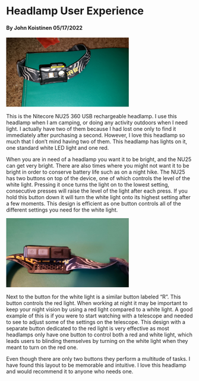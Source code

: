 # Headlamp User Experience
#### By John Koistinen 05/17/2022

<img src="../assets/photo1.jpg" width="330" />

This is the Nitecore NU25 360 USB rechargeable headlamp. I use this headlamp when I am camping, or doing any activity outdoors when I need light. I actually have two of them because I had lost one only to find it immediately after purchasing a second. However, I love this headlamp so much that I don’t mind having two of them. This headlamp has lights on it, one standard white LED light and one red. 

When you are in need of a headlamp you want it to be bright, and the NU25 can get very bright. There are also times where you might not want it to be bright in order to conserve battery life such as on a night hike. The NU25 has two buttons on top of the device, one of which controls the level of the white light. Pressing it once turns the light on to the lowest setting, consecutive presses will raise the level of the light after each press. If you hold this button down it will turn the white light onto its highest setting after a few moments. This design is efficient as one button controls all of the different settings you need for the white light.

<img src="../assets/photo2.jpg" width="330" />

Next to the button for the white light is a similar button labeled “R”. This button controls the red light. When working at night it may be important to keep your night vision by using a red light compared to a white light. A good example of this is if you were to start watching with a telescope and needed to see to adjust some of the settings on the telescope. This design with a separate button dedicated to the red light is very effective as most headlamps only have one button to control both a red and white light, which leads users to blinding themselves by turning on the white light when they meant to turn on the red one. 

Even though there are only two buttons they perform a multitude of tasks. I have found this layout to be memorable and intuitive. I love this headlamp and would recommend it to anyone who needs one. 
